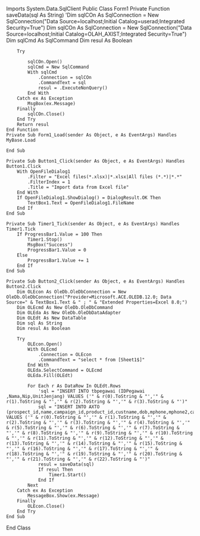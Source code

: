 Imports System.Data.SqlClient
Public Class Form1
    Private Function saveData(sql As String)
        'Dim sqlCOn As SqlConnection = New SqlConnection("Data Source=localhost;Initial Catalog=userad;Integrated Security=True")
        Dim sqlCOn As SqlConnection = New SqlConnection("Data Source=localhost;Initial Catalog=OLAH_AXIST;Integrated Security=True")
        Dim sqlCmd As SqlCommand
        Dim resul As Boolean

        Try

            sqlCOn.Open()
            sqlCmd = New SqlCommand
            With sqlCmd
                .Connection = sqlCOn
                .CommandText = sql
                resul = .ExecuteNonQuery()
            End With
        Catch ex As Exception
            MsgBox(ex.Message)
        Finally
            sqlCOn.Close()
        End Try
        Return resul
    End Function
    Private Sub Form1_Load(sender As Object, e As EventArgs) Handles MyBase.Load

    End Sub

    Private Sub Button1_Click(sender As Object, e As EventArgs) Handles Button1.Click
        With OpenFileDialog1
            .Filter = "Excel files(*.xlsx)|*.xlsx|All files (*.*)|*.*"
            .FilterIndex = 1
            .Title = "Import data from Excel file"
        End With
        If OpenFileDialog1.ShowDialog() = DialogResult.OK Then
            TextBox1.Text = OpenFileDialog1.FileName
        End If
    End Sub

    Private Sub Timer1_Tick(sender As Object, e As EventArgs) Handles Timer1.Tick
        If ProgressBar1.Value = 100 Then
            Timer1.Stop()
            MsgBox("Success")
            ProgressBar1.Value = 0
        Else
            ProgressBar1.Value += 1
        End If
    End Sub

    Private Sub Button2_Click(sender As Object, e As EventArgs) Handles Button2.Click
        Dim OLEcon As OleDb.OleDbConnection = New OleDb.OleDbConnection("Provider=Microsoft.ACE.OLEDB.12.0; Data Source=" & TextBox1.Text & " ; " & "Extended Properties=Excel 8.0;")
        Dim OLEcmd As New OleDb.OleDbCommand
        Dim OLEda As New OleDb.OleDbDataAdapter
        Dim OLEdt As New DataTable
        Dim sql As String
        Dim resul As Boolean

        Try
            OLEcon.Open()
            With OLEcmd
                .Connection = OLEcon
                .CommandText = "select * from [Sheet1$]"
            End With
            OLEda.SelectCommand = OLEcmd
            OLEda.Fill(OLEdt)

            For Each r As DataRow In OLEdt.Rows
                'sql = "INSERT INTO tbpegawai (IDPegawai ,Nama,Nip,UnitJenjang) VALUES ('" & r(0).ToString & "','" & r(1).ToString & "','" & r(2).ToString & "','" & r(3).ToString & "')"
                sql = "INSERT INTO AXTO (prospect_id,name,campaign_id,product_id,custname,dob,mphone,mphone2,call_id,calldate,premium,anp,tso_id,spv_id,card_type,cifnumber,accnumber,anp1,tso_id_1,policy_id,acctnum,payment_methode,Refferenc_product) VALUES ('" & r(0).ToString & "','" & r(1).ToString & "','" & r(2).ToString & "','" & r(3).ToString & "','" & r(4).ToString & "','" & r(5).ToString & "','" & r(6).ToString & "','" & r(7).ToString & "','" & r(8).ToString & "','" & r(9).ToString & "','" & r(10).ToString & "','" & r(11).ToString & "','" & r(12).ToString & "','" & r(13).ToString & "','" & r(14).ToString & "','" & r(15).ToString & "','" & r(16).ToString & "','" & r(17).ToString & "','" & r(18).ToString & "','" & r(19).ToString & "','" & r(20).ToString & "','" & r(21).ToString & "','" & r(22).ToString & "')"
                resul = saveData(sql)
                If resul Then
                    Timer1.Start()
                End If
            Next
        Catch ex As Exception
            MessageBox.Show(ex.Message)
        Finally
            OLEcon.Close()
        End Try
    End Sub
End Class
